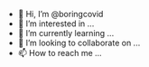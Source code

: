 - 👋 Hi, I’m @boringcovid
- 👀 I’m interested in ...
- 🌱 I’m currently learning ...
- 💞️ I’m looking to collaborate on ...
- 📫 How to reach me ...

<!---
boringcovid/boringcovid is a ✨ special ✨ repository because its `README.md` (this file) appears on your GitHub profile.
You can click the Preview link to take a look at your changes.
--->

